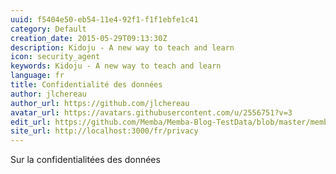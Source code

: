 ```yaml
---
uuid: f5404e50-eb54-11e4-92f1-f1f1ebfe1c41
category: Default
creation_date: 2015-05-29T09:13:30Z
description: Kidoju - A new way to teach and learn
icon: security_agent
keywords: Kidoju - A new way to teach and learn
language: fr
title: Confidentialité des données
author: jlchereau
author_url: https://github.com/jlchereau
avatar_url: https://avatars.githubusercontent.com/u/2556751?v=3
edit_url: https://github.com/Memba/Memba-Blog-TestData/blob/master/memba/fr/pages/privacy.md
site_url: http://localhost:3000/fr/privacy
---
```

Sur la confidentialitées des données